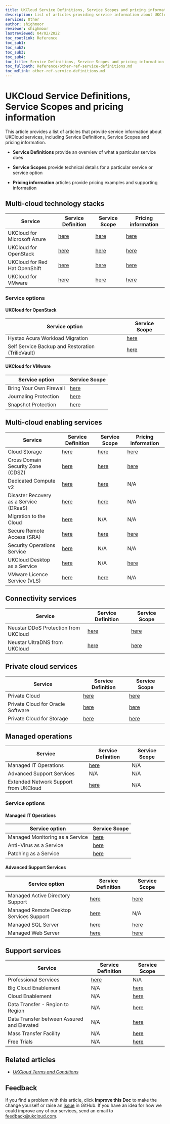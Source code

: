 ```yaml
---
title: UKCloud Service Definitions, Service Scopes and pricing information
description: List of articles providing service information about UKCloud services, including Service Definitions, Service Scopes and pricing information
services: Other
author: shighmoor
reviewer: shighmoor
lastreviewed: 04/02/2022
toc_rootlink: Reference
toc_sub1: 
toc_sub2:
toc_sub3:
toc_sub4:
toc_title: Service Definitions, Service Scopes and pricing information
toc_fullpath: Reference/other-ref-service-definitions.md
toc_mdlink: other-ref-service-definitions.md
---
```


# UKCloud Service Definitions, Service Scopes and pricing information

This article provides a list of articles that provide service information about UKCloud services, including Service Definitions, Service Scopes and pricing information.

- **Service Definitions** provide an overview of what a particular service does

- **Service Scopes** provide technical details for a particular service or service option

- **Pricing information** articles provide pricing examples and supporting information

## Multi-cloud technology stacks

Service | Service Definition | Service Scope | Pricing information
--------|--------------------|---------------|--------------------
UKCloud for Microsoft Azure | [here](../azure/azs-sd.md) | [here](../azure/azs-sco.md) | [here](../azure/azs-ref-pricing.md)
UKCloud for OpenStack | [here](../openstack/ostack-sd.md) | [here](../openstack/ostack-sco.md) | [here](../openstack/ostack-ref-pricing.md)
UKCloud for Red Hat OpenShift | [here](../openshift/oshift-sd.md) | [here](../openshift/oshift-sco.md) | [here](../openshift/oshift-ref-pricing.md)
UKCloud for VMware | [here](../vmware/vmw-sd.md) | [here](../vmware/vmw-sco.md) | [here](../vmware/vmw-ref-pricing.md)

### Service options

#### UKCloud for OpenStack

Service option | Service Scope
---------------|--------------
Hystax Acura Workload Migration | [here](../openstack/ostack-sco-hystax.md)
Self Service Backup and Restoration (TrilioVault) | [here](../openstack/ostack-sco-triliovault.md)

#### UKCloud for VMware

Service option | Service Scope
---------------|--------------
Bring Your Own Firewall | [here](../vmware/vmw-sco-byof.md)
Journaling Protection | [here](../vmware/vmw-sco-journaling-protection.md)
Snapshot Protection | [here](../vmware/vmw-sco-snapshot-protection.md)

## Multi-cloud enabling services

Service | Service Definition | Service Scope | Pricing information
--------|--------------------|---------------|--------------------
Cloud Storage | [here](../cloud-storage/cs-sd.md) | [here](../cloud-storage/cs-sco.md) | [here](../cloud-storage/cs-ref-pricing.md)
Cross Domain Security Zone (CDSZ) | [here](../cdsz/cdsz-sd.md) | [here](../cdsz/cdsz-sco.md) | [here](../cdsz/cdsz-ref-pricing.md)
Dedicated Compute v2 | [here](../dedicated-compute/dc-sd.md) | [here](../dedicated-compute/dc-sco.md) | N/A
Disaster Recovery as a Service (DRaaS) | [here](../draas/draas-sd.md) | [here](../draas/draas-sco.md) | N/A
Migration to the Cloud | [here](../migration/migr-sd.md) | N/A | N/A
Secure Remote Access (SRA) | [here](../sra/sra-sd.md) | [here](../sra/sra-sco.md) | [here](../sra/sra-ref-pricing.md)
Security Operations Service | [here](../soc/soc-sd.md) | N/A | N/A
UKCloud Desktop as a Service | [here](../daas/daas-sd.md) | N/A | [here](../daas/daas-ref-pricing.md)
VMware Licence Service (VLS) | [here](../vmware/vmw-sd-vls.md) | [here](../vmware/vmw-sco-vls.md) | N/A

## Connectivity services

Service | Service Definition | Service Scope
--------|--------------------|--------------
Neustar DDoS Protection from UKCloud | [here](../connectivity/conn-sd-ddosprotect.md) | [here](../connectivity/conn-sco-app-ddos.md)
Neustar UltraDNS from UKCloud | [here](../connectivity/conn-sd-ultradns.md) | [here](../connectivity/conn-sco-glb.md)

## Private cloud services

Service | Service Definition | Service Scope
--------|--------------------|--------------
Private Cloud | [here](../private-cloud/prc-sd.md) | [here](../private-cloud/prc-sco.md)
Private Cloud for Oracle Software | [here](../oracle/orcl-sd-private.md) | [here](../oracle/orcl-sco-private.md)
Private Cloud for Storage | [here](../private-cloud/prc-sd-storage.md) | [here](../private-cloud/prc-sco-storage.md)

## Managed operations

Service | Service Definition | Service Scope
--------|--------------------|--------------
Managed IT Operations | [here](../managed-operations/man-sd-managed-it-ops.md) | N/A
Advanced Support Services | N/A | N/A
Extended Network Support from UKCloud | [here](../managed-operations/man-sd-network.md) | N/A

### Service options

#### Managed IT Operations

Service option | Service Scope
---------------|--------------
Managed Monitoring as a Service | [here](../managed-operations/man-sco-monitoring.md)
Anti-Virus as a Service | [here](../managed-operations/man-sco-antivirus.md)
Patching as a Service | [here](../managed-operations/man-sco-patching.md)

#### Advanced Support Services

Service option | Service Definition | Service Scope
---------------|--------------------|--------------
Managed Active Directory Support | [here](../managed-operations/man-sd-ad.md) | [here](../managed-operations/man-sco-ad.md)
Managed Remote Desktop Services Support | [here](../managed-operations/man-sd-rds.md) | N/A
Managed SQL Server | [here](../managed-operations/man-sd-sqlserver.md) | [here](../managed-operations/man-sco-sqlserver.md)
Managed Web Server | [here](../managed-operations/man-sd-webserver.md) | [here](../managed-operations/man-sco-webserver.md)

## Support services

Service | Service Definition | Service Scope
--------|--------------------|--------------
Professional Services | [here](../pro-services/ps-sd.md) | N/A
Big Cloud Enablement | N/A | [here](../enablement/enbl-sco-bigcolo.md)
Cloud Enablement | N/A | [here](../enablement/enbl-sco-hosting.md)
Data Transfer - Region to Region | N/A | [here](../enablement/enbl-sco-transfer-regions.md)
Data Transfer between Assured and Elevated | N/A | [here](../enablement/enbl-sco-transfer-assured-elevated.md)
Mass Transfer Facility | N/A | [here](../enablement/enbl-sco-mtf-nas.md)
Free Trials | N/A | [here](../other/other-sco-free-trials.md)

## Related articles

- [*UKCloud Terms and Conditions*](other-ref-terms-and-conditions.md)

## Feedback

If you find a problem with this article, click **Improve this Doc** to make the change yourself or raise an [issue](https://github.com/UKCloud/documentation/issues) in GitHub. If you have an idea for how we could improve any of our services, send an email to <feedback@ukcloud.com>.
